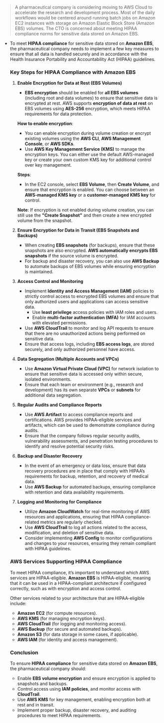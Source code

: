> A pharmaceutical company is considering moving to AWS Cloud to accelerate the research and development process. Most of the daily workflows would be centered around running batch jobs on Amazon EC2 instances with storage on Amazon Elastic Block Store (Amazon EBS) volumes. The CTO is concerned about meeting HIPAA compliance norms for sensitive data stored on Amazon EBS.

- To meet **HIPAA compliance** for sensitive data stored on **Amazon EBS**, the pharmaceutical company needs to implement a few key measures to ensure that all data is handled securely and in accordance with the Health Insurance Portability and Accountability Act (HIPAA) guidelines.

    ### **Key Steps for HIPAA Compliance with Amazon EBS**

    1. **Enable Encryption for Data at Rest (EBS Volumes)**
        - **EBS encryption** should be enabled for **all EBS volumes** (including root and data volumes) to ensure that sensitive data is encrypted at rest. AWS supports **encryption of data at rest** on EBS volumes using **AES-256** encryption, which meets HIPAA requirements for data protection.
        
        **How to enable encryption**:
        
        - You can enable encryption during volume creation or encrypt existing volumes using the **AWS CLI**, **AWS Management Console**, or **AWS SDKs**.
        - Use **AWS Key Management Service (KMS)** to manage the encryption keys. You can either use the default AWS-managed key or create your own custom KMS key for additional control over key management.
        
        **Steps**:
        
        - In the EC2 console, select **EBS Volume**, then **Create Volume**, and ensure that encryption is enabled. You can choose between an **AWS-managed KMS key** or a **customer-managed KMS key** for control.
        
        **Note**: If encryption is not enabled during volume creation, you can still use the **"Create Snapshot"** and then create a new encrypted volume from the snapshot.
        
    2. **Ensure Encryption for Data in Transit (EBS Snapshots and Backups)**
        - When creating **EBS snapshots** (for backups), ensure that these snapshots are also encrypted. **AWS automatically encrypts EBS snapshots** if the source volume is encrypted.
        - For backup and disaster recovery, you can also use **AWS Backup** to automate backups of EBS volumes while ensuring encryption is maintained.
    3. **Access Control and Monitoring**
        - Implement **Identity and Access Management (IAM)** policies to strictly control access to encrypted EBS volumes and ensure that only authorized users and applications can access sensitive data.
            - Use **least privilege** access policies with IAM roles and users.
            - Enable **multi-factor authentication (MFA)** for IAM accounts with elevated permissions.
        - Use **AWS CloudTrail** to monitor and log API requests to ensure that there are no unauthorized actions being performed on sensitive data.
        - Ensure that access logs, including **EBS access logs**, are stored securely, and only authorized personnel have access.
    4. **Data Segregation (Multiple Accounts and VPCs)**
        - Use **Amazon Virtual Private Cloud (VPC)** for network isolation to ensure that sensitive data is accessed only within secure, isolated environments.
        - Ensure that each team or environment (e.g., research and development) has its own separate **VPCs** or **subnets** for additional data segregation.
    5. **Regular Audits and Compliance Reports**
        - Use **AWS Artifact** to access compliance reports and certifications. AWS provides HIPAA-eligible services and artifacts, which can be used to demonstrate compliance during audits.
        - Ensure that the company follows regular security audits, vulnerability assessments, and penetration testing procedures to identify and resolve potential security risks.
    6. **Backup and Disaster Recovery**
        - In the event of an emergency or data loss, ensure that data recovery procedures are in place that comply with HIPAA’s requirements for backup, retention, and recovery of medical data.
        - Use **AWS Backup** for automated backups, ensuring compliance with retention and data availability requirements.
    7. **Logging and Monitoring for Compliance**
        - Utilize **Amazon CloudWatch** for real-time monitoring of AWS resources and applications, ensuring that HIPAA compliance-related metrics are regularly checked.
        - Use **AWS CloudTrail** to log all actions related to the access, modification, and deletion of sensitive data.
        - Consider implementing **AWS Config** to monitor configurations and changes to your resources, ensuring they remain compliant with HIPAA guidelines.

    ### **AWS Services Supporting HIPAA Compliance**

    To meet HIPAA compliance, it’s important to understand which AWS services are HIPAA-eligible. **Amazon EBS** is HIPAA-eligible, meaning that it can be used in a HIPAA-compliant architecture if configured correctly, such as with encryption and access control.

    Other services related to your architecture that are HIPAA-eligible include:

    - **Amazon EC2** (for compute resources).
    - **AWS KMS** (for managing encryption keys).
    - **AWS CloudTrail** (for logging and monitoring access).
    - **AWS Backup** (for secure and automated backups).
    - **Amazon S3** (for data storage in some cases, if applicable).
    - **AWS IAM** (for identity and access management).

    ### **Conclusion**

    To ensure **HIPAA compliance** for sensitive data stored on **Amazon EBS**, the pharmaceutical company should:

    - Enable **EBS volume encryption** and ensure encryption is applied to snapshots and backups.
    - Control access using **IAM policies**, and monitor access with **CloudTrail**.
    - Use **AWS KMS** for key management, enabling encryption both at rest and in transit.
    - Implement proper backup, disaster recovery, and auditing procedures to meet HIPAA requirements.